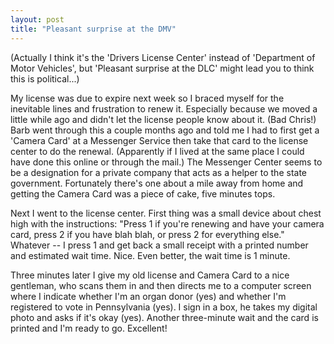 ```yaml
---
layout: post
title: "Pleasant surprise at the DMV"
---
```




<p>(Actually I think it's the 'Drivers License Center' instead of 'Department of Motor Vehicles', but 'Pleasant surprise at the DLC' might lead you to think this is political...)</p>

<p>My license was due to expire next week so I braced myself for the inevitable lines and frustration to renew it. Especially because we moved a little while ago and didn't let the license people know about it. (Bad Chris!) Barb went through this a couple months ago and told me I had to first get a 'Camera Card' at a Messenger Service then take that card to the license center to do the renewal. (Apparently if I lived at the same place I could have done this online or through the mail.) The Messenger Center seems to be a designation for a private company that acts as a helper to the state government. Fortunately there's one about a mile away from home and getting the Camera Card was a piece of cake, five minutes tops.</p>

<p>Next I went to the license center. First thing was a small device about chest high with the instructions: "Press 1 if you're renewing and have your camera card, press 2 if you have blah blah, or press 2 for everything else." Whatever -- I press 1 and get back a small receipt with a printed number and estimated wait time. Nice. Even better, the wait time is 1 minute.</p>

<p>Three minutes later I give my old license and Camera Card to a nice gentleman, who scans them in and then directs me to a computer screen where I indicate whether I'm an organ donor (yes) and whether I'm registered to vote in Pennsylvania (yes). I sign in a box, he takes my digital photo and asks if it's okay (yes). Another three-minute wait and the card is printed and I'm ready to go. Excellent!</p>



